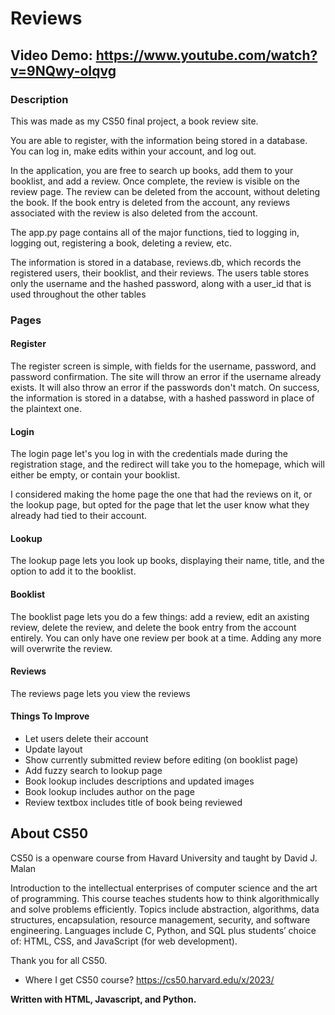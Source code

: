 # Reviews
## Video Demo:  https://www.youtube.com/watch?v=9NQwy-oIqvg
### Description

This was made as my CS50 final project, a book review site.

You are able to register, with the information being stored in a database. You can log in, make edits within your account, and log out.

In the application, you are free to search up books, add them to your booklist, and add a review. Once complete, the review is visible on the review page.
The review can be deleted from the account, without deleting the book. If the book entry is deleted from the account, any reviews associated with the review is also deleted from the account.

The app.py page contains all of the major functions, tied to logging in, logging out, registering a book, deleting a review, etc.

The information is stored in a database, reviews.db, which records the registered users, their booklist, and their reviews.
 The users table stores only the username and the hashed password, along with a user_id that is used throughout the other tables

### Pages

#### Register

The register screen is simple, with fields for the username, password, and password confirmation. The site will throw an error if the username already exists. It will also throw an error if the passwords don't match.
On success, the information is stored in a databse, with a hashed password in place of the plaintext one.

#### Login

The login page let's you log in with the credentials made during the registration stage, and the redirect will take you to the homepage, which will either be empty, or contain your booklist.

I considered making the home page the one that had the reviews on it, or the lookup page, but opted for the page that let the user know what they already had tied to their account.

#### Lookup

The lookup page lets you look up books, displaying their name, title, and the option to add it to the booklist.

#### Booklist

The booklist page lets you do a few things: add a review, edit an axisting review, delete the review, and delete the book entry from the account entirely. You can only have one review per book at a time. Adding any more will overwrite the review.

#### Reviews

The reviews page lets you view the reviews

#### Things To Improve

* Let users delete their account
* Update layout 
* Show currently submitted review before editing (on booklist page)
* Add fuzzy search to lookup page
* Book lookup includes descriptions and updated images
* Book lookup includes author on the page
* Review textbox includes title of book being reviewed

## About CS50
CS50 is a openware course from Havard University and taught by David J. Malan

Introduction to the intellectual enterprises of computer science and the art of programming. This course teaches students how to think algorithmically and solve problems efficiently. Topics include abstraction, algorithms, data structures, encapsulation, resource management, security, and software engineering. Languages include C, Python, and SQL plus students’ choice of: HTML, CSS, and JavaScript (for web development).

Thank you for all CS50.

- Where I get CS50 course?
https://cs50.harvard.edu/x/2023/



**Written with HTML, Javascript, and Python.**
